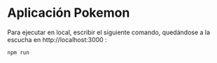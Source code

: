 # Aplicación Pokemon

Para ejecutar en local, escribir el siguiente comando, quedándose a la escucha en http://localhost:3000 :
```
npm run 
```
